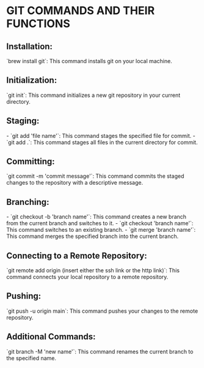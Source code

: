 <h1>GIT COMMANDS AND THEIR FUNCTIONS</h1>
<h2>Installation:</h2>
`brew install git`: This command installs git on your local machine.
<h2>Initialization:</h2>
`git init`: This command initializes a new git repository in your current directory.
<h2>Staging:</h2>
- `git add 'file name'`: This command stages the specified file for commit.
- `git add .`: This command stages all files in the current directory for commit.
<h2>Committing:</h2>
`git commit -m 'commit message'`: This command commits the staged changes to the repository with a descriptive message.
<h2>Branching:</h2>
- `git checkout -b 'branch name'`: This command creates a new branch from the current branch and switches to it.
- `git checkout 'branch name'`: This command switches to an existing branch.
- `git merge 'branch name'`: This command merges the specified branch into the current branch.
<h2>Connecting to a Remote Repository:</h2>
`git remote add origin (insert either the ssh link or the http link)`: This command connects your local repository to a remote repository.
<h2>Pushing:</h2>
`git push -u origin main`: This command pushes your changes to the remote repository.
<h2>Additional Commands:</h2>
`git branch -M 'new name'`: This command renames the current branch to the specified name.